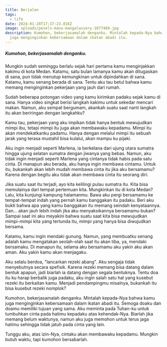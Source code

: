 ```yaml
---
title: Berjalan
tags:
  - life
date: 2024-01-28T17:37:23.816Z
image: uploads/pexels-manu-mangalassery-1077469.jpg
description: K﻿umohon, bekerjasamalah denganku. Mintalah kepada-Nya bahwa kamu
  juga menginginkan kebersamaan dalam ikatan abadi itu.
---
```

##### Kumohon, bekerjasamalah denganku.

M﻿ungkin sudah seminggu berlalu sejak hari pertama kamu menginjakkan kakimu di kota Medan. Katamu, satu bulan lamanya kamu akan ditugaskan di sana, pun tidak menutup kemungkinan untuk dipindahkan di sana. Katamu, kamu senang berada di sana. Tentu aku tau betul bahwa kamu memang menginginkan pekerjaan yang jauh dari rumah.

S﻿udah beberapa potongan video yang kamu kirimkan padaku sejak kamu di sana. Hanya video singkat berisi langkah kakimu untuk sekedar mencari makan. Namun, aku sempat bergumam, akankah suatu saat nanti langkah itu akan beriringan dengan langkahku?

K﻿amu tau, pekerjaan yang aku impikan tidak hanya bentuk mewujudkan mimpi ibu, tetapi mimpi itu juga akan membawaku kepadamu. Mimpi itu akan mendekatkanku padamu. Hanya dengan melalui mimpi itu sebuah jarak yang terasa mustahil bisa kulalui, akan mampu ku pijaki.

A﻿ku ingin menjadi seperti Marlena, ia berkelana dari ujung utara sumatra hingga ujung selatan sumatra dengan jiwanya yang bebas. Namun, aku tidak ingin menjadi seperti Marlena yang cintanya tidak habis pada satu cinta. Di manapun aku berada, aku hanya ingin membawa cintamu. Untuk itu, bukankah akan lebih mudah membawa cinta itu jika aku bersamamu? Karena dengan begitu aku tidak akan membawa cinta itu seorang diri. 

J﻿ika suatu saat itu terjadi, ayo kita kelilingi pulau sumatra itu. Kita bisa memulainya dari tempat pertemuan kita. Mungkinkan itu di kota Medan? Lalu, kita kunjungi kampung halamanmu. Bawa aku pergi bersamamu ke tempat-tempat indah yang pernah kamu banggakan itu padaku. Beri aku bukti bahwa apa yang kamu banggakan itu memang seindah kenyataannya. Dan... akan jauh lebih indah jika aku menyaksikannya bersamamu bukan? Sampai saat ini aku meyakini bahwa suatu saat kita bisa mewujudkan mimpi-mimpi kita yang tertunda itu, mimpi yang hanya bisa diwujudkan bersama. 

K﻿atamu, kamu ingin mendaki gunung. Namun, yang membuatku senang adalah kamu mengatakan seolah-olah saat itu akan tiba, ya, mendaki bersamaku. Di manapun itu, selama aku bersamamu aku yakin aku akan aman. Aku yakin kamu akan menjagaku. 

A﻿ku selalu berdoa, "lancarkan rezeki abang". Aku sengaja tidak menyebutnya secara spefisik. Karena rezeki memang bisa datang dalam bentuk apapun, jadi biarlah ia datang dengan segala bentuknya. Tentu doa itu ku harap berbalik juga padaku, aku ingin salah satu hal yang kusebut rezeki itu berkaitan kamu. Menjadi pendampingmu misalnya, bukankah itu bisa kusebut rezeki nomplok?

K﻿umohon, bekerjasamalah denganku. Mintalah kepada-Nya bahwa kamu juga menginginkan kebersamaan dalam ikatan abadi itu. Semoga doaku dan doamu memiliki tujuan yang sama. Aku meminta pada Tuhan-ku untuk tumbuhkan cinta pada hatimu kepadaku atas kehendak-Nya. Biarlah jika memang belum waktunya, namun aku juga memohon untuk terus jaga hatimu sehingga tidak jatuh pada cinta yang lain.

T﻿unggu aku, atas izin-Nya, cintaku akan membawaku kepadamu. Mungkin butuh waktu, tapi kumohon bersabarlah.